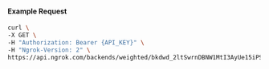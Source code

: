 <!-- Code generated for API Clients. DO NOT EDIT. -->

#### Example Request

```bash
curl \
-X GET \
-H "Authorization: Bearer {API_KEY}" \
-H "Ngrok-Version: 2" \
https://api.ngrok.com/backends/weighted/bkdwd_2ltSwrnDBNW1MtI3AyUe15iPSlx
```
